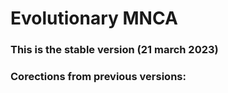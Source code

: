 # Evolutionary MNCA

### This is the stable version (21 march 2023)

### Corections from previous versions:
